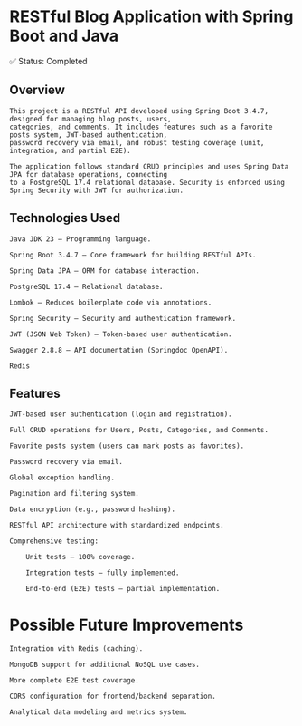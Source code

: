 # RESTful Blog Application with Spring Boot and Java

✅ Status: Completed

##  Overview

    This project is a RESTful API developed using Spring Boot 3.4.7, designed for managing blog posts, users,
    categories, and comments. It includes features such as a favorite posts system, JWT-based authentication, 
    password recovery via email, and robust testing coverage (unit, integration, and partial E2E).
    
    The application follows standard CRUD principles and uses Spring Data JPA for database operations, connecting 
    to a PostgreSQL 17.4 relational database. Security is enforced using Spring Security with JWT for authorization.

## Technologies Used

    Java JDK 23 – Programming language.

    Spring Boot 3.4.7 – Core framework for building RESTful APIs.

    Spring Data JPA – ORM for database interaction.

    PostgreSQL 17.4 – Relational database.

    Lombok – Reduces boilerplate code via annotations.

    Spring Security – Security and authentication framework.

    JWT (JSON Web Token) – Token-based user authentication.

    Swagger 2.8.8 – API documentation (Springdoc OpenAPI).

    Redis 

## Features

    JWT-based user authentication (login and registration).

    Full CRUD operations for Users, Posts, Categories, and Comments.

    Favorite posts system (users can mark posts as favorites).

    Password recovery via email.

    Global exception handling.

    Pagination and filtering system.

    Data encryption (e.g., password hashing).

    RESTful API architecture with standardized endpoints.

    Comprehensive testing:

        Unit tests – 100% coverage.

        Integration tests – fully implemented.

        End-to-end (E2E) tests – partial implementation.


# Possible Future Improvements

    Integration with Redis (caching).

    MongoDB support for additional NoSQL use cases.

    More complete E2E test coverage.

    CORS configuration for frontend/backend separation.

    Analytical data modeling and metrics system.